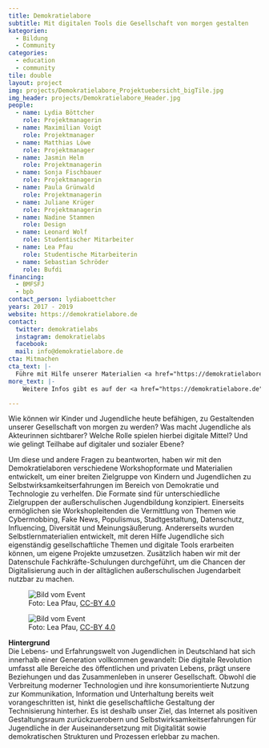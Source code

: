 ```yaml
---
title: Demokratielabore
subtitle: Mit digitalen Tools die Gesellschaft von morgen gestalten
kategorien:
  - Bildung
  - Community
categories:
  - education
  - community
tile: double
layout: project
img: projects/Demokratielabore_Projektuebersicht_bigTile.jpg
img_header: projects/Demokratielabore_Header.jpg
people:
  - name: Lydia Böttcher
    role: Projektmanagerin
  - name: Maximilian Voigt
    role: Projektmanager
  - name: Matthias Löwe
    role: Projektmanager
  - name: Jasmin Helm
    role: Projektmanagerin
  - name: Sonja Fischbauer
    role: Projektmanagerin
  - name: Paula Grünwald
    role: Projektmanagerin
  - name: Juliane Krüger
    role: Projektmanagerin
  - name: Nadine Stammen
    role: Design
  - name: Leonard Wolf
    role: Studentischer Mitarbeiter
  - name: Lea Pfau
    role: Studentische Mitarbeiterin
  - name: Sebastian Schröder
    role: Bufdi
financing:
  - BMFSFJ
  - bpb
contact_person: lydiaboettcher
years: 2017 - 2019
website: https://demokratielabore.de
contact:
  twitter: demokratielabs
  instagram: demokratielabs
  facebook:
  mail: info@demokratielabore.de
cta: Mitmachen
cta_text: |-
  Führe mit Hilfe unserer Materialien <a href="https://demokratielabore.de/workshops/">eigene Workshops</a> eigene Workshops durch, starte eine Digital-AG in deinem Jugendverein und finde oder ergänze Projektideen auf unserer <a href="https://demokratielabore.de/materialsammlung/">Selbstlernplattform</a>!
more_text: |-
    Weitere Infos gibt es auf der <a href="https://demokratielabore.de">Website</a> der Demokratielabore.

---
```


Wie können wir Kinder und Jugendliche heute befähigen, zu Gestaltenden unserer Gesellschaft von morgen zu werden? Was macht Jugendliche als Akteurinnen sichtbarer? Welche Rolle spielen hierbei digitale Mittel? Und wie gelingt Teilhabe auf digitaler und sozialer Ebene?

Um diese und andere Fragen zu beantworten, haben wir mit den Demokratielaboren verschiedene Workshopformate und Materialien entwickelt, um einer breiten Zielgruppe von Kindern und Jugendlichen zu Selbstwirksamkeitserfahrungen im Bereich von Demokratie und Technologie zu verhelfen. Die Formate sind für unterschiedliche Zielgruppen der außerschulischen Jugendbildung konzipiert. Einerseits ermöglichen sie Workshopleitenden die Vermittlung von Themen wie Cybermobbing, Fake News, Populismus, Stadtgestaltung, Datenschutz, Influencing, Diversität und Meinungsäußerung. Andererseits wurden Selbstlernmaterialien entwickelt, mit deren Hilfe Jugendliche sich eigenständig gesellschaftliche Themen und digitale Tools erarbeiten können, um eigene Projekte umzusetzen. Zusätzlich haben wir mit der Datenschule Fachkräfte-Schulungen durchgeführt, um die Chancen der Digitalisierung auch in der alltäglichen außerschulischen Jugendarbeit nutzbar zu machen.

<div class="two-img offset-lg-2">
    <figure class="license">
        <img alt="Bild vom Event" src="/files/projects/demokratielabore_img_1.jpg">
          <figcaption>Foto: Lea Pfau, <a href="https://creativecommons.org/licenses/by/4.0/">CC-BY 4.0</a></figcaption>
    </figure>
    <figure class="license">
        <img alt="Bild vom Event" src="/files/projects/demokratielabore_img_2.jpg">
        <figcaption>Foto: Lea Pfau, <a href="https://creativecommons.org/licenses/by/4.0/">CC-BY 4.0</a></figcaption>
    </figure>
</div>


**Hintergrund** <br>
Die Lebens- und Erfahrungswelt von Jugendlichen in Deutschland hat sich innerhalb einer Generation vollkommen gewandelt: Die digitale Revolution umfasst alle Bereiche des öffentlichen und privaten Lebens, prägt unsere Beziehungen und das Zusammenleben in unserer Gesellschaft. Obwohl die Verbreitung moderner Technologien und ihre konsumorientierte Nutzung zur Kommunikation, Information und Unterhaltung bereits weit vorangeschritten ist, hinkt die gesellschaftliche Gestaltung der Technisierung hinterher. Es ist deshalb unser Ziel, das Internet als positiven Gestaltungsraum zurückzuerobern und Selbstwirksamkeitserfahrungen für Jugendliche in der Auseinandersetzung mit Digitalität sowie demokratischen Strukturen und Prozessen erlebbar zu machen.
